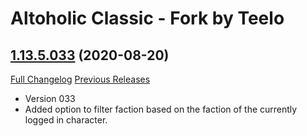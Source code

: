 # Altoholic Classic - Fork by Teelo

## [1.13.5.033](https://github.com/teelolws/Altoholic-Classic/tree/1.13.5.033) (2020-08-20)
[Full Changelog](https://github.com/teelolws/Altoholic-Classic/compare/1.13.5.032...1.13.5.033) [Previous Releases](https://github.com/teelolws/Altoholic-Classic/releases)

- Version 033  
- Added option to filter faction based on the faction of the currently logged in character.  
